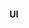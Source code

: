 #### UI
<div class="item-row">
    <Item img="../assets/img/item-imgs/code-sandbox.ico" title="CodeSandbox" href="https://codesandbox.io/" />
    <Item img="../assets/img/item-imgs/codepen.svg" title="CodePen" href="https://codepen.io/" />
    <Item img="../assets/img/item-imgs/stackblitz.svg" title="StackBlitz" href="https://stackblitz.com/" />
    <Item img="../assets/img/item-imgs/w3school.png" title="w3school" href="https://www.w3school.com.cn/tiy/t.asp?f=jquery_manipulation_before_func" />
    <Item img="../assets/img/item-imgs/js-run.png" title="JSRUN" href="https://jsrun.net/" />
</div>
